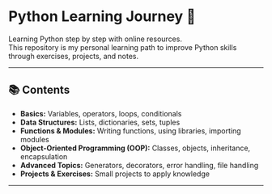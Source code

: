 # Python Learning Journey 🐍

Learning Python step by step with online resources.  
This repository is my personal learning path to improve Python skills through exercises, projects, and notes.

---

## 📚 Contents
- **Basics:** Variables, operators, loops, conditionals  
- **Data Structures:** Lists, dictionaries, sets, tuples  
- **Functions & Modules:** Writing functions, using libraries, importing modules  
- **Object-Oriented Programming (OOP):** Classes, objects, inheritance, encapsulation  
- **Advanced Topics:** Generators, decorators, error handling, file handling  
- **Projects & Exercises:** Small projects to apply knowledge

---
